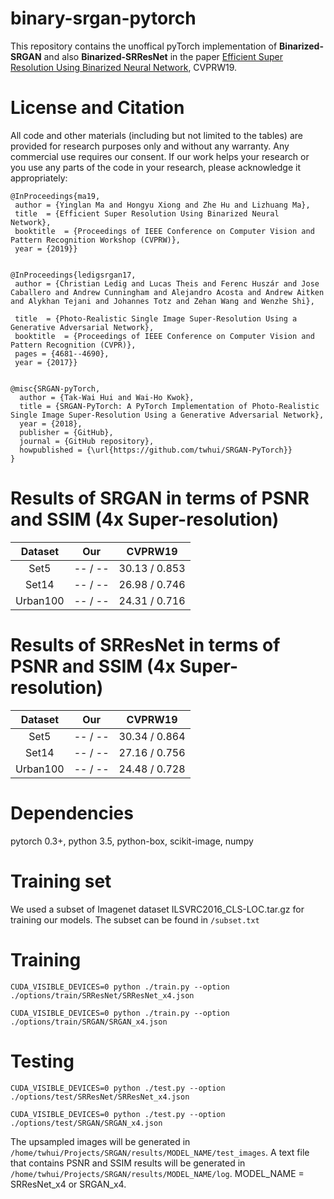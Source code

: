 # binary-srgan-pytorch

This repository contains the unoffical pyTorch implementation of <strong>Binarized-SRGAN</strong> and also <strong>Binarized-SRResNet</strong> in the paper <a href="https://arxiv.org/pdf/1812.06378.pdf">Efficient Super Resolution Using Binarized Neural Network</a>, CVPRW19. 

# License and Citation
All code and other materials (including but not limited to the tables) are provided for research purposes only and without any warranty. Any commercial use requires our consent. If our work helps your research or you use any parts of the code in your research, please acknowledge it appropriately:

<pre><code>@InProceedings{ma19,    
 author = {Yinglan Ma and Hongyu Xiong and Zhe Hu and Lizhuang Ma},    
 title  = {Efficient Super Resolution Using Binarized Neural Network},    
 booktitle  = {Proceedings of IEEE Conference on Computer Vision and Pattern Recognition Workshop (CVPRW)},    
 year = {2019}}
 </code></pre>
 
<pre><code>@InProceedings{ledigsrgan17,    
 author = {Christian Ledig and Lucas Theis and Ferenc Husz&aacuter and Jose Caballero and Andrew Cunningham and Alejandro Acosta and Andrew Aitken and Alykhan Tejani and Johannes Totz and Zehan Wang and Wenzhe Shi},    
 title  = {Photo-Realistic Single Image Super-Resolution Using a Generative Adversarial Network},    
 booktitle  = {Proceedings of IEEE Conference on Computer Vision and Pattern Recognition (CVPR)},    
 pages = {4681--4690},  
 year = {2017}}
 </code></pre>

<pre><code>@misc{SRGAN-pyTorch,
  author = {Tak-Wai Hui and Wai-Ho Kwok},
  title = {SRGAN-PyTorch: A PyTorch Implementation of Photo-Realistic Single Image Super-Resolution Using a Generative Adversarial Network},
  year = {2018},
  publisher = {GitHub},
  journal = {GitHub repository},
  howpublished = {\url{https://github.com/twhui/SRGAN-PyTorch}}
}</code></pre>

# Results of SRGAN in terms of PSNR and SSIM (4x Super-resolution)
</ul>
<table>
<thead>
<tr>
<th align="center">Dataset</th>
<th align="center">Our</th>
<th align="center">CVPRW19</th>
</tr>
</thead>
<tbody>
<tr>
<td align="center">Set5</td>
<td align="center">-- / --</td>
<td align="center">30.13 / 0.853</td>
</tr>
<tr>
<td align="center">Set14</td>
<td align="center">-- / --</td>
<td align="center">26.98 / 0.746</td>
</tr>
<tr>
<td align="center">Urban100</td>
<td align="center">-- / --</td>
<td align="center">24.31 / 0.716</td>
</tr>  
</tbody></table>

# Results of SRResNet in terms of PSNR and SSIM (4x Super-resolution)
</ul>
<table>
<thead>
<tr>
<th align="center">Dataset</th>
<th align="center">Our</th>
<th align="center">CVPRW19</th>
</tr>
</thead>
<tbody>
<tr>
<td align="center">Set5</td>
<td align="center">-- / --</td>
<td align="center">30.34 / 0.864</td>
</tr>
<tr>
<td align="center">Set14</td>
<td align="center">-- / --</td>
<td align="center">27.16 / 0.756</td>
</tr>
<tr>
<td align="center">Urban100</td>
<td align="center">-- / --</td>
<td align="center">24.48 / 0.728</td>
</tr>  
</tbody></table>

# Dependencies
pytorch 0.3+, python 3.5, python-box, scikit-image, numpy

# Training set
We used a subset of Imagenet dataset ILSVRC2016_CLS-LOC.tar.gz for training our models. The subset can be found in <code>/subset.txt</code> 

# Training
<pre><code>CUDA_VISIBLE_DEVICES=0 python ./train.py --option ./options/train/SRResNet/SRResNet_x4.json</code></pre>
<pre><code>CUDA_VISIBLE_DEVICES=0 python ./train.py --option ./options/train/SRGAN/SRGAN_x4.json</code></pre>

# Testing
<pre><code>CUDA_VISIBLE_DEVICES=0 python ./test.py --option ./options/test/SRResNet/SRResNet_x4.json</code></pre>
<pre><code>CUDA_VISIBLE_DEVICES=0 python ./test.py --option ./options/test/SRGAN/SRGAN_x4.json</code></pre>

The upsampled images will be generated in <code>/home/twhui/Projects/SRGAN/results/MODEL_NAME/test_images</code>. 
A text file that contains PSNR and SSIM results will be generated in <code>/home/twhui/Projects/SRGAN/results/MODEL_NAME/log</code>. MODEL_NAME = SRResNet_x4 or SRGAN_x4.
